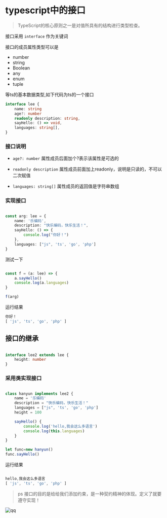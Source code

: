 # typescript中的接口

> TypeScript的核心原则之一是对值所具有的结构进行类型检查。

接口采用 `interface` 作为关键词

接口的成员属性类型可以是

* number
* string
* Boolean
* any
* enum
* tuple

等ts的基本数据类型,如下代码为ts的一个接口

```typescript
interface lee {
    name: string
    age?: number
    readonly description: string,
    sayHello: () => void,
    languages: string[],
}

```

### 接口说明

* ` age?: number ` 属性成员后面加个?表示该属性是可选的

* ` readonly description ` 属性成员前面加上readonly，说明是只读的，不可以二次赋值

* ` languages: string[] ` 属性成员的返回值是字符串数组


### 实现接口

```typescript

const arg: lee = {
    name: '乐编码',
    description: "快乐编码，快乐生活！",
    sayHello: () => {
        console.log("你好！")
    },
    languages: ["js", 'ts', 'go', 'php']
}

```

测试一下

```typescript

const f = (a: lee) => {
    a.sayHello()
    console.log(a.languages)
}

f(arg)

```

运行结果

```typescript
你好！
[ 'js', 'ts', 'go', 'php' ]

```

## 接口的继承

```typescript

interface lee2 extends lee {
    height: number
}

```
### 采用类实现接口

```typescript

class hanyun implements lee2 {
    name = '乐编码'
    description = "快乐编码，快乐生活！"
    languages = ["js", 'ts', 'go', 'php']
    height = 100

    sayHello() {
        console.log('hello,我会这么多语言')
        console.log(this.languages)
    }
}

let func=new hanyun()
func.sayHello()

```

运行结果

```typescript

hello,我会这么多语言
[ 'js', 'ts', 'go', 'php' ]


```

> ps 接口的目的是给给我们添加约束，是一种契约精神的体现。定义了就要遵守实现！

![qq](https://gitee.com/hanyun_admin/picgo/raw/master/img/qq.png)
